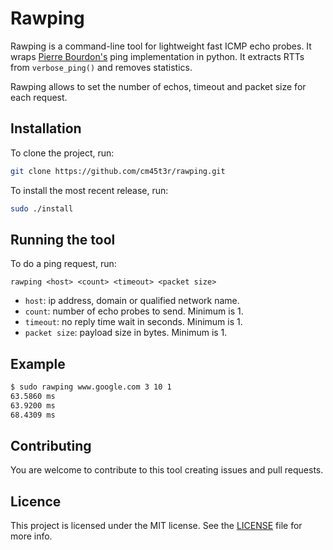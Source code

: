 # Rawping

Rawping is a command-line tool for lightweight fast ICMP echo probes. It wraps [Pierre Bourdon's](https://pypi.python.org/pypi/ping) ping implementation in python. It extracts RTTs from `verbose_ping()` and removes statistics.

Rawping allows to set the number of echos, timeout and packet size for each request.

## Installation

To clone the project, run:

```bash
git clone https://github.com/cm45t3r/rawping.git
```

To install the most recent release, run:

```bash
sudo ./install
```

## Running the tool

To do a ping request, run:

```
rawping <host> <count> <timeout> <packet size>
```

- `host`: ip address, domain or qualified network name.
- `count`: number of echo probes to send. Minimum is 1.
- `timeout`: no reply time wait in seconds. Minimum is 1.
- `packet size`: payload size in bytes. Minimum is 1.

## Example

```bash
$ sudo rawping www.google.com 3 10 1
63.5860 ms
63.9200 ms
68.4309 ms
```

## Contributing

You are welcome to contribute to this tool creating issues and pull requests.

## Licence

This project is licensed under the MIT license. See the [LICENSE](https://github.com/cm45t3r/rawping/raw/master/LICENSE) file for more info.
